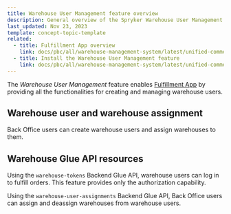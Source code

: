 ```yaml
---
title: Warehouse User Management feature overview
description: General overview of the Spryker Warehouse User Management feature and how it can enhance your Spryker Unified Commerce store.
last_updated: Nov 23, 2023
template: concept-topic-template
related:
  - title: Fulfillment App overview
    link: docs/pbc/all/warehouse-management-system/latest/unified-commerce/fulfillment-app-overview.html
  - title: Install the Warehouse User Management feature
    link: docs/pbc/all/warehouse-management-system/latest/unified-commerce/install-and-upgrade/install-the-warehouse-user-management-feature.html
---
```


The *Warehouse User Management* feature enables [Fulfillment App](/docs/pbc/all/warehouse-management-system/{{page.version}}/unified-commerce/fulfillment-app-overview.html) by providing all the functionalities for creating and managing warehouse users.


## Warehouse user and warehouse assignment

Back Office users can create warehouse users and assign warehouses to them.

## Warehouse Glue API resources

Using the `warehouse-tokens` Backend Glue API, warehouse users can log in to fulfill orders. This feature provides only the authorization capability.

Using the `warehouse-user-assignments` Backend Glue API, Back Office users can assign and deassign warehouses from warehouse users.
